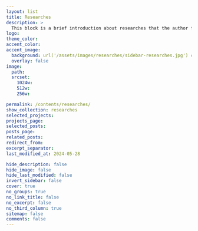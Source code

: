 ```yaml
---
layout: list
title: Researches
description: >
  This block is a brief introduction about researches that the author focuses on.
logo:
theme_color:
accent_color:
accent_image:
  background: url('/assets/images/researches/sidebar-researches.jpg') center/cover
  overlay: false
image:
  path:
  srcset:
    1024w:
    512w:
    256w:

permalink: /contents/researches/
show_collection: researches
selected_projects:
projects_page:
selected_posts:
posts_page:
related_posts:
redirect_from:
excerpt_separator:
last_modified_at: 2024-05-28

hide_description: false
hide_image: false
hide_last_modified: false
invert_sidebar: false
cover: true
no_groups: true
no_link_title: false
no_excerpt: false
no_third_column: true
sitemap: false
comments: false
---
```



